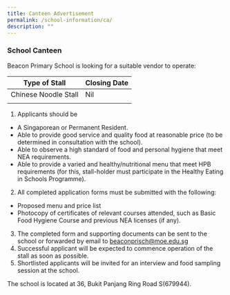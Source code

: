 ```yaml
---
title: Canteen Advertisement
permalink: /school-information/ca/
description: ""
---
```

### School Canteen

Beacon Primary School is looking for a suitable vendor to operate:

| Type of Stall | Closing Date |
| -------- | -------- |
| Chinese Noodle Stall     | Nil     |
|  |  |


1. Applicants should be
* A Singaporean or Permanent Resident.
* Able to provide good service and quality food at reasonable price (to be determined in consultation with the school).
* Able to observe a high standard of food and personal hygiene that meet NEA requirements.
* Able to provide a varied and healthy/nutritional menu that meet HPB requirements (for this, stall-holder must participate in the Healthy Eating in Schools Programme).

2. All completed application forms must be submitted with the following:
* Proposed menu and price list
* Photocopy of certificates of relevant courses attended, such as Basic Food Hygiene Course and previous NEA licenses (if any).

3. The completed form and supporting documents can be sent to the school or forwarded by email to beaconprisch@moe.edu.sg
4. Successful applicant will be expected to commence operation of the stall as soon as possible.
5. Shortlisted applicants will be invited for an interview and food sampling session at the school.

The school is located at 36, Bukit Panjang Ring Road S(679944).